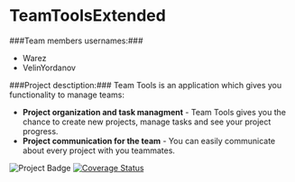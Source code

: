 # TeamToolsExtended
###Team members usernames:###
-   Warez
-   VelinYordanov


###Project desctiption:###
Team Tools is an application which gives you functionality to manage teams:

-  **Project organization and task managment** - Team Tools gives you the chance to create new projects, manage tasks and see your project progress.
-  **Project communication for the team** - You can easily communicate about every project with you teammates.
<img src="https://ci.appveyor.com/api/projects/status/hs2bhrrc3c6wiol0?svg=true" alt="Project Badge">
<a href='https://coveralls.io/github/TeamToolsWebForms/TeamToolsExtended?branch=master'><img src='https://coveralls.io/repos/github/TeamToolsWebForms/TeamToolsExtended/badge.svg?branch=master' alt='Coverage Status' /></a>
